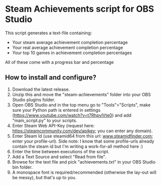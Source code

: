 # Steam Achievements script for OBS Studio
This script generates a text-file containing:
- Your steam average achievement completion percentage
- Your real average achievement completion percentage
- Your top 10 games in achievement completion percentages

All of these come with a progress bar and percentage

## How to install and configure?
1. Download the latest release.
2. Unzip this and move the "steam-achievements" folder into your OBS Studio plugins folder.
3. Open OBS Studio and in the top menu go to "Tools">"Scripts", make sure your Python path is entered in settings (https://www.youtube.com/watch?v=t7RhpvlVte0) and add "main_script.py" to your scripts.
4. Enter Steam Web API-Key (request here: https://steamcommunity.com/dev/apikey; you can enter any domain).
5. Enter Steam Id (use steamid64 from this url: www.steamidfinder.com; enter your profile-url).
   Side note: I know that some profile-urls already contain the steam id but I'm writing a work-for-all method here :)
5. Enter the time between executions of the script.
6. Add a Text Source and select "Read from file".
7. Browse for the text file and pick "achievements.txt" in your OBS Studio bin folder.
8. A monospace font is required/recommended (otherwise the lay-out will be messy), but that's up to you.
